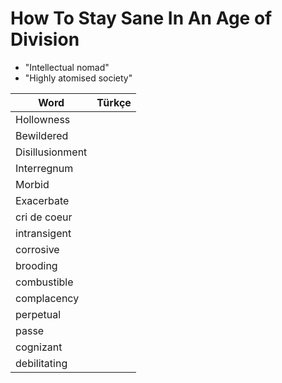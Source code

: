 # How To Stay Sane In An Age of Division

* "Intellectual nomad"
* "Highly atomised society"

| Word | Türkçe |
| -- | -- |
| Hollowness | |
| Bewildered | |
| Disillusionment | |
| Interregnum | |
| Morbid | |
| Exacerbate | |
| cri de coeur | |
| intransigent | |
| corrosive | |
| brooding | |
| combustible | |
| complacency | |
| perpetual | |
| passe | |
| cognizant | |
| debilitating | |
